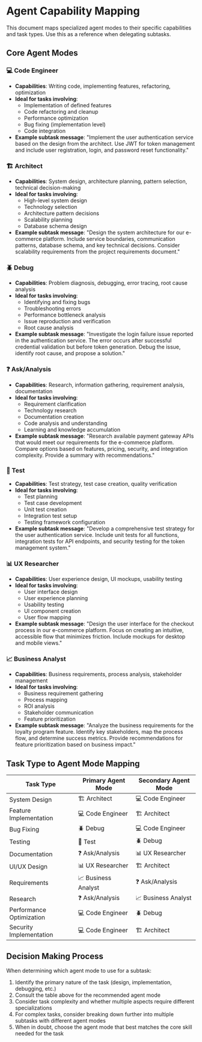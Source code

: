 # Agent Capability Mapping

This document maps specialized agent modes to their specific capabilities and task types. Use this as a reference when delegating subtasks.

## Core Agent Modes

### 💻 Code Engineer
- **Capabilities**: Writing code, implementing features, refactoring, optimization
- **Ideal for tasks involving**:
  - Implementation of defined features
  - Code refactoring and cleanup
  - Performance optimization
  - Bug fixing (implementation level)
  - Code integration
- **Example subtask message**: "Implement the user authentication service based on the design from the architect. Use JWT for token management and include user registration, login, and password reset functionality."

### 🏗️ Architect
- **Capabilities**: System design, architecture planning, pattern selection, technical decision-making
- **Ideal for tasks involving**:
  - High-level system design
  - Technology selection
  - Architecture pattern decisions
  - Scalability planning
  - Database schema design
- **Example subtask message**: "Design the system architecture for our e-commerce platform. Include service boundaries, communication patterns, database schema, and key technical decisions. Consider scalability requirements from the project requirements document."

### 🪲 Debug
- **Capabilities**: Problem diagnosis, debugging, error tracing, root cause analysis
- **Ideal for tasks involving**:
  - Identifying and fixing bugs
  - Troubleshooting errors
  - Performance bottleneck analysis
  - Issue reproduction and verification
  - Root cause analysis
- **Example subtask message**: "Investigate the login failure issue reported in the authentication service. The error occurs after successful credential validation but before token generation. Debug the issue, identify root cause, and propose a solution."

### ❓ Ask/Analysis
- **Capabilities**: Research, information gathering, requirement analysis, documentation
- **Ideal for tasks involving**:
  - Requirement clarification
  - Technology research
  - Documentation creation
  - Code analysis and understanding
  - Learning and knowledge accumulation
- **Example subtask message**: "Research available payment gateway APIs that would meet our requirements for the e-commerce platform. Compare options based on features, pricing, security, and integration complexity. Provide a summary with recommendations."

### 🧪 Test
- **Capabilities**: Test strategy, test case creation, quality verification
- **Ideal for tasks involving**:
  - Test planning
  - Test case development
  - Unit test creation
  - Integration test setup
  - Testing framework configuration
- **Example subtask message**: "Develop a comprehensive test strategy for the user authentication service. Include unit tests for all functions, integration tests for API endpoints, and security testing for the token management system."

### 📊 UX Researcher
- **Capabilities**: User experience design, UI mockups, usability testing
- **Ideal for tasks involving**:
  - User interface design
  - User experience planning
  - Usability testing
  - UI component creation
  - User flow mapping
- **Example subtask message**: "Design the user interface for the checkout process in our e-commerce platform. Focus on creating an intuitive, accessible flow that minimizes friction. Include mockups for desktop and mobile views."

### 📈 Business Analyst
- **Capabilities**: Business requirements, process analysis, stakeholder management
- **Ideal for tasks involving**:
  - Business requirement gathering
  - Process mapping
  - ROI analysis
  - Stakeholder communication
  - Feature prioritization
- **Example subtask message**: "Analyze the business requirements for the loyalty program feature. Identify key stakeholders, map the process flow, and determine success metrics. Provide recommendations for feature prioritization based on business impact."

## Task Type to Agent Mode Mapping

| Task Type | Primary Agent Mode | Secondary Agent Mode |
|-----------|-------------------|---------------------|
| System Design | 🏗️ Architect | 💻 Code Engineer |
| Feature Implementation | 💻 Code Engineer | 🏗️ Architect |
| Bug Fixing | 🪲 Debug | 💻 Code Engineer |
| Testing | 🧪 Test | 🪲 Debug |
| Documentation | ❓ Ask/Analysis | 📊 UX Researcher |
| UI/UX Design | 📊 UX Researcher | 🏗️ Architect |
| Requirements | 📈 Business Analyst | ❓ Ask/Analysis |
| Research | ❓ Ask/Analysis | 📈 Business Analyst |
| Performance Optimization | 💻 Code Engineer | 🪲 Debug |
| Security Implementation | 💻 Code Engineer | 🏗️ Architect |

## Decision Making Process

When determining which agent mode to use for a subtask:

1. Identify the primary nature of the task (design, implementation, debugging, etc.)
2. Consult the table above for the recommended agent mode
3. Consider task complexity and whether multiple aspects require different specializations
4. For complex tasks, consider breaking down further into multiple subtasks with different agent modes
5. When in doubt, choose the agent mode that best matches the core skill needed for the task 
